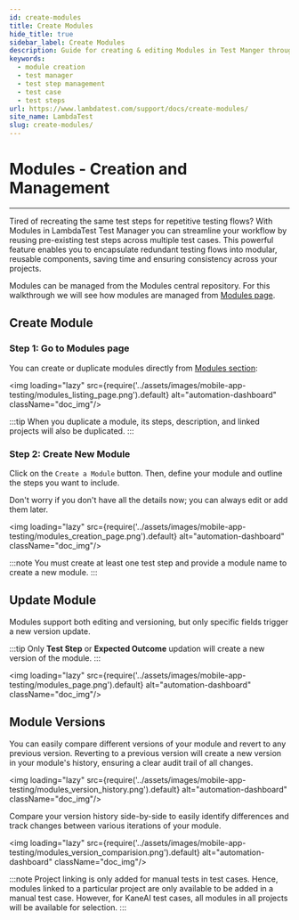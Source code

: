 ```yaml
---
id: create-modules
title: Create Modules
hide_title: true
sidebar_label: Create Modules
description: Guide for creating & editing Modules in Test Manger through Modules page.
keywords:
  - module creation
  - test manager
  - test step management 
  - test case
  - test steps
url: https://www.lambdatest.com/support/docs/create-modules/
site_name: LambdaTest
slug: create-modules/
---
```


<script type="application/ld+json"
      dangerouslySetInnerHTML={{ __html: JSON.stringify({
       "@context": "https://schema.org",
        "@type": "BreadcrumbList",
        "itemListElement": [{
          "@type": "ListItem",
          "position": 1,
          "name": "LambdaTest",
          "item": "https://www.lambdatest.com"
        },{
          "@type": "ListItem",
          "position": 2,
          "name": "Support",
          "item": "https://www.lambdatest.com/support/docs/"
        },{
          "@type": "ListItem",
          "position": 3,
          "name": "Create Modules",
          "item": "https://www.lambdatest.com/support/docs/create-modules/"
        }]
      })
    }}
></script>

# Modules - Creation and Management
***
Tired of recreating the same test steps for repetitive testing flows? With Modules in LambdaTest Test Manager you can streamline your workflow by reusing pre-existing test steps across multiple test cases. This powerful feature enables you to encapsulate redundant testing flows into modular, reusable components, saving time and ensuring consistency across your projects.

Modules can be managed from the Modules central repository. For this walkthrough we will see how modules are managed from [Modules page](https://test-manager.lambdatest.com/module).

## Create Module

### Step 1: Go to Modules page

You can create or duplicate modules directly from [Modules section](https://test-manager.lambdatest.com/module):

<img loading="lazy" src={require('../assets/images/mobile-app-testing/modules_listing_page.png').default} alt="automation-dashboard" className="doc_img"/>

:::tip
 When you duplicate a module, its steps, description, and linked projects will also be duplicated.
:::

### Step 2: Create New Module

Click on the `Create a Module` button. Then, define your module and outline the steps you want to include.

Don't worry if you don't have all the details now; you can always edit or add them later.

<img loading="lazy" src={require('../assets/images/mobile-app-testing/modules_creation_page.png').default} alt="automation-dashboard" className="doc_img"/>

:::note
 You must create at least one test step and provide a module name to create a new module.
:::

## Update Module
Modules support both editing and versioning, but only specific fields trigger a new version update.

:::tip
 Only **Test Step** or **Expected Outcome** updation will create a new version of the module.
:::

<img loading="lazy" src={require('../assets/images/mobile-app-testing/modules_page.png').default} alt="automation-dashboard" className="doc_img"/>

## Module Versions

You can easily compare different versions of your module and revert to any previous version. Reverting to a previous version will create a new version in your module's history, ensuring a clear audit trail of all changes.

<img loading="lazy" src={require('../assets/images/mobile-app-testing/modules_version_history.png').default} alt="automation-dashboard" className="doc_img"/>

Compare your version history side-by-side to easily identify differences and track changes between various iterations of your module.

<img loading="lazy" src={require('../assets/images/mobile-app-testing/modules_version_comparision.png').default} alt="automation-dashboard" className="doc_img"/>

:::note
Project linking is only added for manual tests in test cases. Hence, modules linked to a particular project are only available to be added in a manual test case. However, for KaneAI test cases, all modules in all projects will be available for selection.
:::